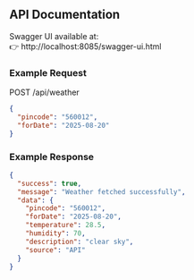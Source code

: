 ## API Documentation
Swagger UI available at:  
👉 http://localhost:8085/swagger-ui.html

### Example Request
POST /api/weather
```json
{
  "pincode": "560012",
  "forDate": "2025-08-20"
}
```
### Example Response
```json
{
  "success": true,
  "message": "Weather fetched successfully",
  "data": {
    "pincode": "560012",
    "forDate": "2025-08-20",
    "temperature": 28.5,
    "humidity": 70,
    "description": "clear sky",
    "source": "API"
  }
}
```
